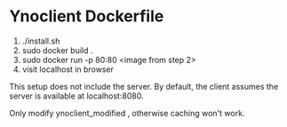 # Ynoclient Dockerfile
1. ./install.sh
2. sudo docker build .
3. sudo docker run -p 80:80 <image from step 2>
4. visit localhost in browser

This setup does not include the server. By default, the client assumes the server is available at localhost:8080.

Only modify ynoclient_modified , otherwise caching won't work.
